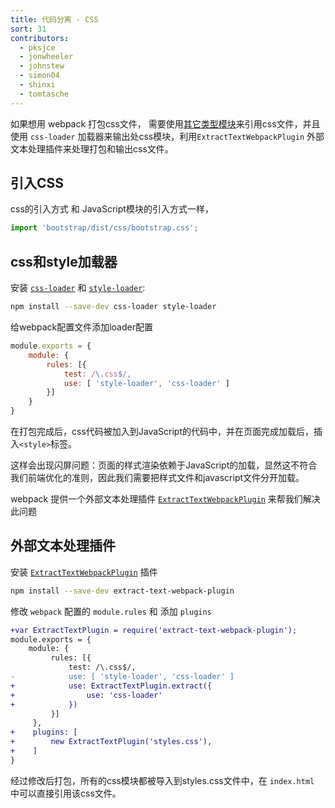 ```yaml
---
title: 代码分离 - CSS
sort: 31
contributors:
  - pksjce
  - jonwheeler
  - johnstew
  - simon04
  - shinxi
  - tomtasche
---
```


如果想用 webpack 打包css文件， 需要使用[其它类型模块](/concepts/modules)来引用css文件，并且使用 `css-loader` 加载器来输出处css模块，利用`ExtractTextWebpackPlugin` 外部文本处理插件来处理打包和输出css文件。

## 引入CSS

css的引入方式 和 JavaScript模块的引入方式一样，

```javascript
import 'bootstrap/dist/css/bootstrap.css';
```


## css和style加载器


安装 [`css-loader`](/loaders/css-loader) 和 [`style-loader`](/loaders/style-loader):

``` bash
npm install --save-dev css-loader style-loader
```

给webpack配置文件添加loader配置

```javascript
module.exports = {
    module: {
        rules: [{
            test: /\.css$/,
            use: [ 'style-loader', 'css-loader' ]
        }]
    }
}
```

在打包完成后，css代码被加入到JavaScript的代码中，并在页面完成加载后，插入`<style>`标签。

这样会出现闪屏问题：页面的样式渲染依赖于JavaScript的加载，显然这不符合我们前端优化的准则，因此我们需要把样式文件和javascript文件分开加载。

webpack 提供一个外部文本处理插件 [`ExtractTextWebpackPlugin`](/plugins/extract-text-webpack-plugin) 来帮我们解决此问题

## 外部文本处理插件

安装 [`ExtractTextWebpackPlugin`](/plugins/extract-text-webpack-plugin) 插件

``` bash
npm install --save-dev extract-text-webpack-plugin
```

修改 `webpack` 配置的 `module.rules` 和 添加 `plugins`

```diff
+var ExtractTextPlugin = require('extract-text-webpack-plugin');
module.exports = {
    module: {
         rules: [{
             test: /\.css$/,
-            use: [ 'style-loader', 'css-loader' ]
+            use: ExtractTextPlugin.extract({
+                use: 'css-loader'
+            })
         }]
     },
+    plugins: [
+        new ExtractTextPlugin('styles.css'),
+    ]
}
```
经过修改后打包，所有的css模块都被导入到styles.css文件中，在 `index.html` 中可以直接引用该css文件。
